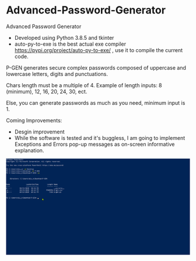 # Advanced-Password-Generator
Advanced Password Generator

- Developed using Python 3.8.5 and tkinter
- auto-py-to-exe is the best actual exe compiler https://pypi.org/project/auto-py-to-exe/ , use it to compile the current code.


P-GEN generates secure complex passwords composed of uppercase and lowercase letters, digits and punctuations.

Chars length must be a multiple of 4. Example of length inputs: 8 (minimum), 12, 16, 20, 24, 30, ect.

Else, you can generate passwords as much as you need, minimum input is 1.


Coming Improvements: 

- Desgin improvement
- While the software is tested and it's buggless, I am going to implement Exceptions and Errors pop-up messages as on-screen informative explanation.



![p-gen.gif](https://github.com/IT-Support-L2/Advanced-Password-Generator/blob/main/p-gen.gif)


